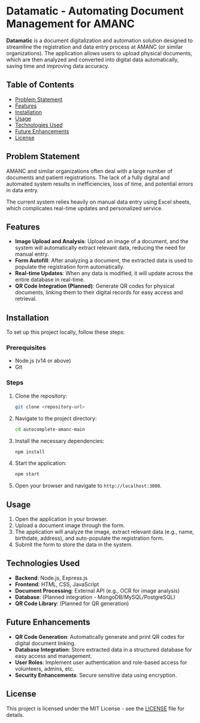 # **Datamatic - Automating Document Management for AMANC**

**Datamatic** is a document digitalization and automation solution designed to streamline the registration and data entry process at AMANC (or similar organizations). The application allows users to upload physical documents, which are then analyzed and converted into digital data automatically, saving time and improving data accuracy.

## **Table of Contents**

- [Problem Statement](#problem-statement)
- [Features](#features)
- [Installation](#installation)
- [Usage](#usage)
- [Technologies Used](#technologies-used)
- [Future Enhancements](#future-enhancements)
- [License](#license)

## **Problem Statement**

AMANC and similar organizations often deal with a large number of documents and patient registrations. The lack of a fully digital and automated system results in inefficiencies, loss of time, and potential errors in data entry.

The current system relies heavily on manual data entry using Excel sheets, which complicates real-time updates and personalized service.

## **Features**

- **Image Upload and Analysis**: Upload an image of a document, and the system will automatically extract relevant data, reducing the need for manual entry.
- **Form Autofill**: After analyzing a document, the extracted data is used to populate the registration form automatically.
- **Real-time Updates**: When any data is modified, it will update across the entire database in real-time.
- **QR Code Integration (Planned)**: Generate QR codes for physical documents, linking them to their digital records for easy access and retrieval.

## **Installation**

To set up this project locally, follow these steps:

### **Prerequisites**

- Node.js (v14 or above)
- Git

### **Steps**

1. Clone the repository:
   ```bash
   git clone <repository-url>
   ```
2. Navigate to the project directory:
   ```bash
   cd autocomplete-amanc-main
   ```
3. Install the necessary dependencies:

   ```bash
   npm install
   ```

4. Start the application:

   ```bash
   npm start
   ```

5. Open your browser and navigate to `http://localhost:3000`.

## **Usage**

1. Open the application in your browser.
2. Upload a document image through the form.
3. The application will analyze the image, extract relevant data (e.g., name, birthdate, address), and auto-populate the registration form.
4. Submit the form to store the data in the system.

## **Technologies Used**

- **Backend**: Node.js, Express.js
- **Frontend**: HTML, CSS, JavaScript
- **Document Processing**: External API (e.g., OCR for image analysis)
- **Database**: (Planned integration - MongoDB/MySQL/PostgreSQL)
- **QR Code Library**: (Planned for QR generation)

## **Future Enhancements**

- **QR Code Generation**: Automatically generate and print QR codes for digital document linking.
- **Database Integration**: Store extracted data in a structured database for easy access and management.
- **User Roles**: Implement user authentication and role-based access for volunteers, admins, etc.
- **Security Enhancements**: Secure sensitive data using encryption.

## **License**

This project is licensed under the MIT License - see the [LICENSE](LICENSE) file for details.
